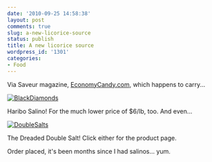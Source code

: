 ```yaml
---
date: '2010-09-25 14:58:38'
layout: post
comments: true
slug: a-new-licorice-source
status: publish
title: A new licorice source
wordpress_id: '1301'
categories:
- Food
---
```


Via Saveur magazine, [EconomyCandy.com](http://www.economycandy.com/store/product1.aspx?SID=1&Product_ID=960&Category_ID=49), which happens to carry...

[![BlackDiamonds](http://fnord.phfactor.net/wp-content/uploads/2010/09/BlackDiamonds.jpg)](http://www.economycandy.com/store/product1.aspx?SID=1&Product_ID=959&Category_ID=49)

Haribo Salino! For the much lower price of $6/lb, too. And even...

[![DoubleSalts](http://fnord.phfactor.net/wp-content/uploads/2010/09/DoubleSalts.jpg)](http://www.economycandy.com/store/product1.aspx?SID=1&Product_ID=960&Category_ID=49)

The Dreaded Double Salt! Click either for the product page.

Order placed, it's been months since I had salinos... yum.
